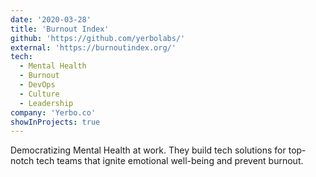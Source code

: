 ```yaml
---
date: '2020-03-28'
title: 'Burnout Index'
github: 'https://github.com/yerbolabs/'
external: 'https://burnoutindex.org/'
tech:
  - Mental Health
  - Burnout
  - DevOps
  - Culture
  - Leadership
company: 'Yerbo.co'
showInProjects: true
---
```


Democratizing Mental Health at work.
They build tech solutions for top-notch tech teams
that ignite emotional well-being and prevent burnout.
